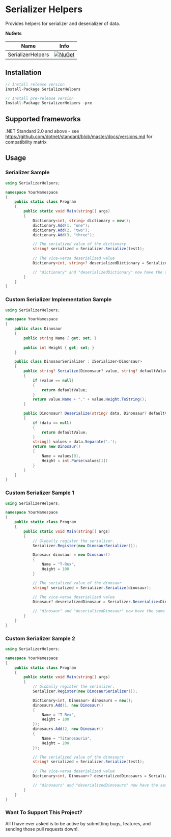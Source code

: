 # Serializer Helpers

Provides helpers for serializer and deserializer of data.

**NuGets**

|Name|Info|
| ------------------- | :------------------: |
|SerializerHelpers|[![NuGet](https://buildstats.info/nuget/SerializerHelpers?includePreReleases=true)](https://www.nuget.org/packages/SerializerHelpers/)|

## Installation
```csharp
// Install release version
Install-Package SerializerHelpers

// Install pre-release version
Install-Package SerializerHelpers -pre
```

## Supported frameworks
.NET Standard 2.0 and above - see https://github.com/dotnet/standard/blob/master/docs/versions.md for compatibility matrix

## Usage

### Serializer Sample
```csharp
using SerializerHelpers;

namespace YourNamespace
{
    public static class Program
    {
        public static void Main(string[] args)
        {
            Dictionary<int, string> dictionary = new();
            dictionary.Add(1, "one");
            dictionary.Add(2, "two");
            dictionary.Add(3, "three");

            // The serialized value of the dictionary
            string? serialized = Serializer.Serialize(test1);
            
            // The vice-versa deserialized value
            Dictionary<int, string>? deserializedDictionary = Serializer.Deserialize<Dictionary<int, string>>(serialized);

            // "dictionary" and "deserializedDictionary" now have the same values.
        }
    }
}
```

### Custom Serializer Implementation Sample
```csharp
using SerializerHelpers;

namespace YourNamespace
{
    public class Dinosaur
    {
        public string Name { get; set; }
        
        public int Height { get; set; }
    }

    public class DinosaurSerializer : ISerializer<Dinonsaur>
    {
        public string? Serialize(Dinonsaur? value, string? defaultValue = default)
        {
            if (value == null)
            {
                return defaultValue;
            }
            return value.Name + "." + value.Height.ToString();
        }

        public Dinonsaur? Deserialize(string? data, Dinonsaur? defaultValue = default)
        {
            if (data == null)
            {
                return defaultValue;
            }
            string[] values = data.Separate('.');
            return new Dinosaur()
            {
                Name = values[0],
                Height = int.Parse(values[1])
            }
        }
    }
}
```

### Custom Serializer Sample 1
```csharp
using SerializerHelpers;

namespace YourNamespace
{
    public static class Program
    {
        public static void Main(string[] args)
        {
            // Globally register the serializer.
            Serializer.Register(new DinosaurSerializer());

            Dinosaur dinosaur = new Dinosaur()
            {
                Name = "T-Rex",
                Height = 100
            }

            // The serialized value of the dinosaur
            string? serialized = Serializer.Serialize(dinosaur);
            
            // The vice-versa deserialized value
            Dinosaur? deserializedDinosaur = Serializer.Deserialize<Dinosaur>(serialized);

            // "dinosaur" and "deserializedDinosaur" now have the same values.
        }
    }
}
```

### Custom Serializer Sample 2
```csharp
using SerializerHelpers;

namespace YourNamespace
{
    public static class Program
    {
        public static void Main(string[] args)
        {
            // Globally register the serializer.
            Serializer.Register(new DinosaurSerializer());

            Dictionary<int, Dinosaur> dinosaurs = new();
            dinosaurs.Add(1, new Dinosaur()
            {
                Name = "T-Rex",
                Height = 100
            });
            dinosaurs.Add(2, new Dinosaur()
            {
                Name = "Titanosauria",
                Height = 200
            });

            // The serialized value of the dinosaurs
            string? serialized = Serializer.Serialize(test1);
            
            // The vice-versa deserialized value
            Dictionary<int, Dinosaur>? deserializedDinosaurs = Serializer.Deserialize<Dictionary<int, Dinosaur>>(serialized);

            // "dinosaurs" and "deserializedDinosaurs" now have the same values.
        }
    }
}
```

### Want To Support This Project?
All I have ever asked is to be active by submitting bugs, features, and sending those pull requests down!.
